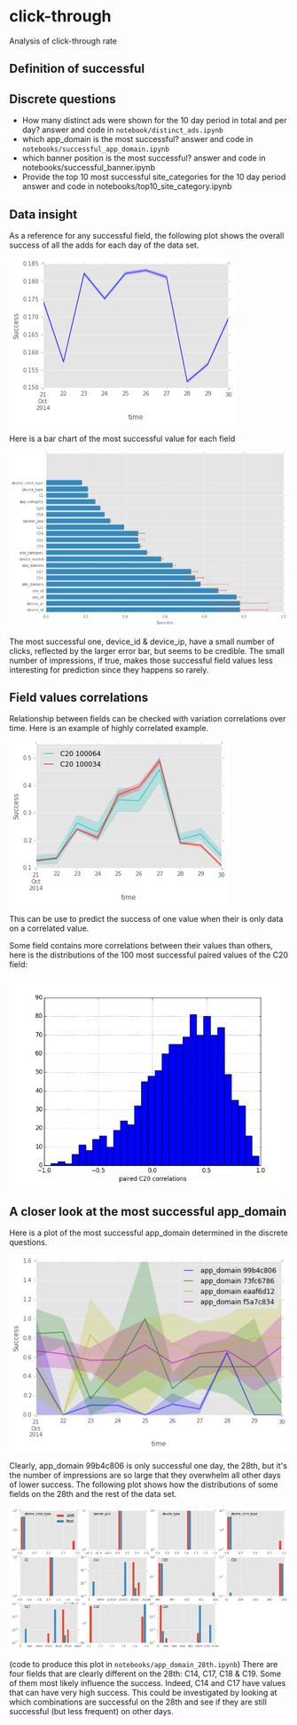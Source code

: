 # click-through
Analysis of click-through rate

## Definition of successful

## Discrete questions

* How many distinct ads were shown for the 10 day period in total and per day?
answer and code in `notebook/distinct_ads.ipynb`
* which app_domain is the most successful?
answer and code in `notebooks/successful_app_domain.ipynb`
* which banner position is the most successful?
answer and code in notebooks/successful_banner.ipynb
* Provide the top 10 most successful site_categories for the 10 day period
answer and code in notebooks/top10_site_category.ipynb

## Data insight
As a reference for any successful field, the following plot
shows the overall success of all the adds for each day of the data set.

![alt text](https://raw.githubusercontent.com/jfraj/click-through/master/plots/all_success.png)


Here is a bar chart of the most successful value for each field

![alt text](https://raw.githubusercontent.com/jfraj/click-through/master/plots/most_success.png)

The most successful one, device_id & device_ip, have a small number of clicks, reflected by the larger error bar, but seems to be credible.
The small number of impressions, if true, makes those successful field values less interesting for prediction since they happens so rarely.


## Field values correlations
Relationship between fields can be checked with variation correlations over time.  Here is an example of highly correlated example.

![alt text](https://raw.githubusercontent.com/jfraj/click-through/master/plots/high_corr_ex.png)

This can be use to predict the success of one value when their is only data on a correlated value.

Some field contains more correlations between their values than others, here is the distributions of the 100 most successful paired values of the C20 field:

![alt text](https://raw.githubusercontent.com/jfraj/click-through/master/plots/corr_C20.png)

## A closer look at the most successful app_domain
Here is a plot of the most successful app_domain determined in the discrete questions.

![alt text](https://raw.githubusercontent.com/jfraj/click-through/master/plots/app_domain_success_trend.png)

Clearly, app_domain 99b4c806 is only successful one day, the 28th, but it's the number of impressions are so large that they overwhelm all other days of lower success.  The following plot shows how the distributions of some fields on the 28th and the rest of the data set.

![alt text](https://raw.githubusercontent.com/jfraj/click-through/master/plots/app_domain_28th.png)

(code to produce this plot in `notebooks/app_domain_28th.ipynb`)
There are four fields that are clearly different on the 28th: C14, C17, C18 & C19.  Some of them most likely influence the success.  Indeed, C14 and C17 have values that can have very high success.  This could be investigated by looking at which combinations are successful on the 28th and see if they are still successful (but less frequent) on other days.
